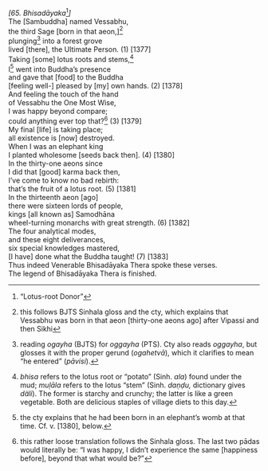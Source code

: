 *\[65. Bhisadāyaka*[^1]*\]*  
The \[Sambuddha\] named Vessabhu,  
the third Sage \[born in that aeon,\][^2]  
plunging[^3] into a forest grove  
lived \[there\], the Ultimate Person. (1) \[1377\]  
Taking \[some\] lotus roots and stems,[^4]  
I[^5] went into Buddha’s presence  
and gave that \[food\] to the Buddha  
\[feeling well-\] pleased by \[my\] own hands. (2) \[1378\]  
And feeling the touch of the hand  
of Vessabhu the One Most Wise,  
I was happy beyond compare;  
could anything ever top that?[^6] (3) \[1379\]  
My final \[life\] is taking place;  
all existence is \[now\] destroyed.  
When I was an elephant king  
I planted wholesome \[seeds back then\]. (4) \[1380\]  
In the thirty-one aeons since  
I did that \[good\] karma back then,  
I’ve come to know no bad rebirth:  
that’s the fruit of a lotus root. (5) \[1381\]  
In the thirteenth aeon \[ago\]  
there were sixteen lords of people,  
kings \[all known as\] Samodhāna  
wheel-turning monarchs with great strength. (6) \[1382\]  
The four analytical modes,  
and these eight deliverances,  
six special knowledges mastered,  
\[I have\] done what the Buddha taught! (7) \[1383\]  
Thus indeed Venerable Bhisadāyaka Thera spoke these verses.  
The legend of Bhisadāyaka Thera is finished.  
[^1]: “Lotus-root Donor”  
[^2]: this follows BJTS Sinhala gloss and the cty, which explains that
    Vessabhu was born in that aeon \[thirty-one aeons ago\] after
    Vipassi and then Sikhi  
[^3]: reading *ogayha* (BJTS) for *oggayha* (PTS). Cty also reads
    *oggayha*, but glosses it with the proper gerund (*ogahetvā*), which
    it clarifies to mean “he entered” (*pāvisi*).  
[^4]: *bhisa* refers to the lotus root or “potato” (Sinh. *ala*) found
    under the mud; *muḷāla* refers to the lotus “stem” (Sinh. *daṇḍu,*
    dictionary gives *däli*). The former is starchy and crunchy; the
    latter is like a green vegetable. Both are delicious staples of
    village diets to this day.  
[^5]: the cty explains that he had been born in an elephant’s womb at
    that time. Cf. v. \[1380\], below.  
[^6]: this rather loose translation follows the Sinhala gloss. The last
    two pādas would literally be: “I was happy, I didn’t experience the
    same \[happiness before\], beyond that what would be?”

